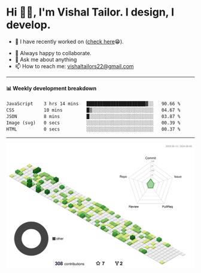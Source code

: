 # Hi 👋🏻, I'm Vishal Tailor. I design, I develop.

- 🔭 I have recently worked on ([check here](https://vishaltailor.com)😁).
<!-- - 🎦 Currently watching: JavaScript: The Hard Parts By Will Sentance. -->
- 👯 Always happy to collaborate.
- 💬 Ask me about anything
- 📫 How to reach me: <a href="mailto:vishaltailors22@gmail.com">vishaltailors22@gmail.com</a>

<hr /> 
<h4>📊 Weekly development breakdown</h4>
<!--START_SECTION:waka-->

```txt
JavaScript    3 hrs 14 mins   ██████████████████████▓░░   90.66 %
CSS           10 mins         █▒░░░░░░░░░░░░░░░░░░░░░░░   04.67 %
JSON          8 mins          █░░░░░░░░░░░░░░░░░░░░░░░░   03.87 %
Image (svg)   0 secs          ░░░░░░░░░░░░░░░░░░░░░░░░░   00.39 %
HTML          0 secs          ░░░░░░░░░░░░░░░░░░░░░░░░░   00.37 %
```

<!--END_SECTION:waka-->
<hr /> 

![](./profile-3d-contrib/profile-green-animate.svg)
